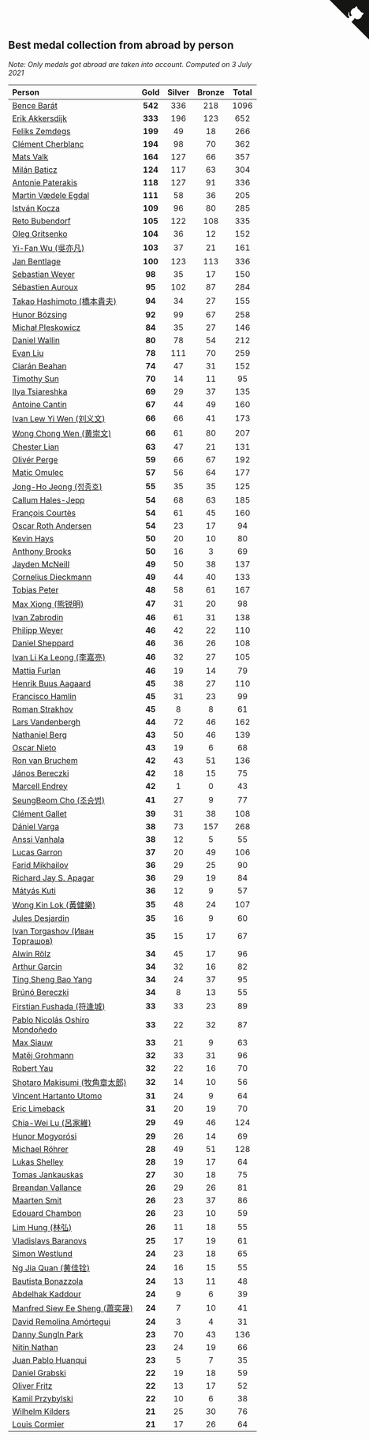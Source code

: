 ## Best medal collection from abroad by person

*Note: Only medals got abroad are taken into account.*
*Computed on  3 July 2021*

| Person | Gold | Silver | Bronze | Total |
| :--- | :--: | :--: | :--: | :--: |
| [Bence Barát](https://www.worldcubeassociation.org/persons/2008BARA01) | **542** | 336 | 218 | 1096 |
| [Erik Akkersdijk](https://www.worldcubeassociation.org/persons/2005AKKE01) | **333** | 196 | 123 | 652 |
| [Feliks Zemdegs](https://www.worldcubeassociation.org/persons/2009ZEMD01) | **199** | 49 | 18 | 266 |
| [Clément Cherblanc](https://www.worldcubeassociation.org/persons/2014CHER05) | **194** | 98 | 70 | 362 |
| [Mats Valk](https://www.worldcubeassociation.org/persons/2007VALK01) | **164** | 127 | 66 | 357 |
| [Milán Baticz](https://www.worldcubeassociation.org/persons/2005BATI01) | **124** | 117 | 63 | 304 |
| [Antonie Paterakis](https://www.worldcubeassociation.org/persons/2012PATE01) | **118** | 127 | 91 | 336 |
| [Martin Vædele Egdal](https://www.worldcubeassociation.org/persons/2013EGDA02) | **111** | 58 | 36 | 205 |
| [István Kocza](https://www.worldcubeassociation.org/persons/2005KOCZ01) | **109** | 96 | 80 | 285 |
| [Reto Bubendorf](https://www.worldcubeassociation.org/persons/2012BUBE01) | **105** | 122 | 108 | 335 |
| [Oleg Gritsenko](https://www.worldcubeassociation.org/persons/2011GRIT01) | **104** | 36 | 12 | 152 |
| [Yi-Fan Wu (吳亦凡)](https://www.worldcubeassociation.org/persons/2010WUIF01) | **103** | 37 | 21 | 161 |
| [Jan Bentlage](https://www.worldcubeassociation.org/persons/2010BENT01) | **100** | 123 | 113 | 336 |
| [Sebastian Weyer](https://www.worldcubeassociation.org/persons/2010WEYE02) | **98** | 35 | 17 | 150 |
| [Sébastien Auroux](https://www.worldcubeassociation.org/persons/2008AURO01) | **95** | 102 | 87 | 284 |
| [Takao Hashimoto (橋本貴夫)](https://www.worldcubeassociation.org/persons/2007HASH01) | **94** | 34 | 27 | 155 |
| [Hunor Bózsing](https://www.worldcubeassociation.org/persons/2009BOZS01) | **92** | 99 | 67 | 258 |
| [Michał Pleskowicz](https://www.worldcubeassociation.org/persons/2009PLES01) | **84** | 35 | 27 | 146 |
| [Daniel Wallin](https://www.worldcubeassociation.org/persons/2013WALL03) | **80** | 78 | 54 | 212 |
| [Evan Liu](https://www.worldcubeassociation.org/persons/2009LIUE01) | **78** | 111 | 70 | 259 |
| [Ciarán Beahan](https://www.worldcubeassociation.org/persons/2012BEAH01) | **74** | 47 | 31 | 152 |
| [Timothy Sun](https://www.worldcubeassociation.org/persons/2007SUNT01) | **70** | 14 | 11 | 95 |
| [Ilya Tsiareshka](https://www.worldcubeassociation.org/persons/2012TERE01) | **69** | 29 | 37 | 135 |
| [Antoine Cantin](https://www.worldcubeassociation.org/persons/2010CANT02) | **67** | 44 | 49 | 160 |
| [Ivan Lew Yi Wen (刘义文)](https://www.worldcubeassociation.org/persons/2012WENI01) | **66** | 66 | 41 | 173 |
| [Wong Chong Wen (黄崇文)](https://www.worldcubeassociation.org/persons/2014WENW01) | **66** | 61 | 80 | 207 |
| [Chester Lian](https://www.worldcubeassociation.org/persons/2009LIAN03) | **63** | 47 | 21 | 131 |
| [Olivér Perge](https://www.worldcubeassociation.org/persons/2007PERG01) | **59** | 66 | 67 | 192 |
| [Matic Omulec](https://www.worldcubeassociation.org/persons/2010OMUL02) | **57** | 56 | 64 | 177 |
| [Jong-Ho Jeong (정종호)](https://www.worldcubeassociation.org/persons/2008JONG03) | **55** | 35 | 35 | 125 |
| [Callum Hales-Jepp](https://www.worldcubeassociation.org/persons/2012HALE01) | **54** | 68 | 63 | 185 |
| [François Courtès](https://www.worldcubeassociation.org/persons/2008COUR01) | **54** | 61 | 45 | 160 |
| [Oscar Roth Andersen](https://www.worldcubeassociation.org/persons/2008ANDE02) | **54** | 23 | 17 | 94 |
| [Kevin Hays](https://www.worldcubeassociation.org/persons/2009HAYS01) | **50** | 20 | 10 | 80 |
| [Anthony Brooks](https://www.worldcubeassociation.org/persons/2008SEAR01) | **50** | 16 | 3 | 69 |
| [Jayden McNeill](https://www.worldcubeassociation.org/persons/2012MCNE01) | **49** | 50 | 38 | 137 |
| [Cornelius Dieckmann](https://www.worldcubeassociation.org/persons/2009DIEC01) | **49** | 44 | 40 | 133 |
| [Tobias Peter](https://www.worldcubeassociation.org/persons/2014PETE03) | **48** | 58 | 61 | 167 |
| [Max Xiong (熊锐明)](https://www.worldcubeassociation.org/persons/2015XION03) | **47** | 31 | 20 | 98 |
| [Ivan Zabrodin](https://www.worldcubeassociation.org/persons/2012ZABR01) | **46** | 61 | 31 | 138 |
| [Philipp Weyer](https://www.worldcubeassociation.org/persons/2010WEYE01) | **46** | 42 | 22 | 110 |
| [Daniel Sheppard](https://www.worldcubeassociation.org/persons/2009SHEP01) | **46** | 36 | 26 | 108 |
| [Ivan Li Ka Leong (李嘉亮)](https://www.worldcubeassociation.org/persons/2015LEON02) | **46** | 32 | 27 | 105 |
| [Mattia Furlan](https://www.worldcubeassociation.org/persons/2013FURL01) | **46** | 19 | 14 | 79 |
| [Henrik Buus Aagaard](https://www.worldcubeassociation.org/persons/2006BUUS01) | **45** | 38 | 27 | 110 |
| [Francisco Hamlin](https://www.worldcubeassociation.org/persons/2012HAML01) | **45** | 31 | 23 | 99 |
| [Roman Strakhov](https://www.worldcubeassociation.org/persons/2012STRA02) | **45** | 8 | 8 | 61 |
| [Lars Vandenbergh](https://www.worldcubeassociation.org/persons/2003VAND01) | **44** | 72 | 46 | 162 |
| [Nathaniel Berg](https://www.worldcubeassociation.org/persons/2012BERG04) | **43** | 50 | 46 | 139 |
| [Oscar Nieto](https://www.worldcubeassociation.org/persons/2014NIET03) | **43** | 19 | 6 | 68 |
| [Ron van Bruchem](https://www.worldcubeassociation.org/persons/2003BRUC01) | **42** | 43 | 51 | 136 |
| [János Bereczki](https://www.worldcubeassociation.org/persons/2018BERE01) | **42** | 18 | 15 | 75 |
| [Marcell Endrey](https://www.worldcubeassociation.org/persons/2007ENDR01) | **42** | 1 | 0 | 43 |
| [SeungBeom Cho (조승범)](https://www.worldcubeassociation.org/persons/2012CHOS01) | **41** | 27 | 9 | 77 |
| [Clément Gallet](https://www.worldcubeassociation.org/persons/2004GALL02) | **39** | 31 | 38 | 108 |
| [Dániel Varga](https://www.worldcubeassociation.org/persons/2008VARG01) | **38** | 73 | 157 | 268 |
| [Anssi Vanhala](https://www.worldcubeassociation.org/persons/2005VANH01) | **38** | 12 | 5 | 55 |
| [Lucas Garron](https://www.worldcubeassociation.org/persons/2006GARR01) | **37** | 20 | 49 | 106 |
| [Farid Mikhailov](https://www.worldcubeassociation.org/persons/2015MIKH04) | **36** | 29 | 25 | 90 |
| [Richard Jay S. Apagar](https://www.worldcubeassociation.org/persons/2010APAG01) | **36** | 29 | 19 | 84 |
| [Mátyás Kuti](https://www.worldcubeassociation.org/persons/2006KUTI01) | **36** | 12 | 9 | 57 |
| [Wong Kin Lok (黃健樂)](https://www.worldcubeassociation.org/persons/2014LOKW01) | **35** | 48 | 24 | 107 |
| [Jules Desjardin](https://www.worldcubeassociation.org/persons/2010DESJ01) | **35** | 16 | 9 | 60 |
| [Ivan Torgashov (Иван Торгашов)](https://www.worldcubeassociation.org/persons/2011TORG01) | **35** | 15 | 17 | 67 |
| [Alwin Rölz](https://www.worldcubeassociation.org/persons/2016ROLZ01) | **34** | 45 | 17 | 96 |
| [Arthur Garcin](https://www.worldcubeassociation.org/persons/2014GARC27) | **34** | 32 | 16 | 82 |
| [Ting Sheng Bao Yang](https://www.worldcubeassociation.org/persons/2008BAOY01) | **34** | 24 | 37 | 95 |
| [Brúnó Bereczki](https://www.worldcubeassociation.org/persons/2008BERE01) | **34** | 8 | 13 | 55 |
| [Firstian Fushada (符逢城)](https://www.worldcubeassociation.org/persons/2015FUSH01) | **33** | 33 | 23 | 89 |
| [Pablo Nicolás Oshiro Mondoñedo](https://www.worldcubeassociation.org/persons/2010MOND01) | **33** | 22 | 32 | 87 |
| [Max Siauw](https://www.worldcubeassociation.org/persons/2017SIAU02) | **33** | 21 | 9 | 63 |
| [Matěj Grohmann](https://www.worldcubeassociation.org/persons/2015GROH02) | **32** | 33 | 31 | 96 |
| [Robert Yau](https://www.worldcubeassociation.org/persons/2009YAUR01) | **32** | 22 | 16 | 70 |
| [Shotaro Makisumi (牧角章太郎)](https://www.worldcubeassociation.org/persons/2003MAKI01) | **32** | 14 | 10 | 56 |
| [Vincent Hartanto Utomo](https://www.worldcubeassociation.org/persons/2010UTOM01) | **31** | 24 | 9 | 64 |
| [Eric Limeback](https://www.worldcubeassociation.org/persons/2007LIME01) | **31** | 20 | 19 | 70 |
| [Chia-Wei Lu (呂家維)](https://www.worldcubeassociation.org/persons/2007LUCH01) | **29** | 49 | 46 | 124 |
| [Hunor Mogyorósi](https://www.worldcubeassociation.org/persons/2015MOGY01) | **29** | 26 | 14 | 69 |
| [Michael Röhrer](https://www.worldcubeassociation.org/persons/2009ROHR01) | **28** | 49 | 51 | 128 |
| [Lukas Shelley](https://www.worldcubeassociation.org/persons/2016SHEL03) | **28** | 19 | 17 | 64 |
| [Tomas Jankauskas](https://www.worldcubeassociation.org/persons/2013JANK02) | **27** | 30 | 18 | 75 |
| [Breandan Vallance](https://www.worldcubeassociation.org/persons/2007VALL01) | **26** | 29 | 26 | 81 |
| [Maarten Smit](https://www.worldcubeassociation.org/persons/2008SMIT04) | **26** | 23 | 37 | 86 |
| [Edouard Chambon](https://www.worldcubeassociation.org/persons/2004CHAM01) | **26** | 23 | 10 | 59 |
| [Lim Hung (林弘)](https://www.worldcubeassociation.org/persons/2016HUNG08) | **26** | 11 | 18 | 55 |
| [Vladislavs Baranovs](https://www.worldcubeassociation.org/persons/2012BARA03) | **25** | 17 | 19 | 61 |
| [Simon Westlund](https://www.worldcubeassociation.org/persons/2008WEST02) | **24** | 23 | 18 | 65 |
| [Ng Jia Quan (黄佳铨)](https://www.worldcubeassociation.org/persons/2015QUAN03) | **24** | 16 | 15 | 55 |
| [Bautista Bonazzola](https://www.worldcubeassociation.org/persons/2014BONA02) | **24** | 13 | 11 | 48 |
| [Abdelhak Kaddour](https://www.worldcubeassociation.org/persons/2010KADD01) | **24** | 9 | 6 | 39 |
| [Manfred Siew Ee Sheng (蕭奕晟)](https://www.worldcubeassociation.org/persons/2009SIEW03) | **24** | 7 | 10 | 41 |
| [David Remolina Amórtegui](https://www.worldcubeassociation.org/persons/2011AMOR01) | **24** | 3 | 4 | 31 |
| [Danny SungIn Park](https://www.worldcubeassociation.org/persons/2015PARK13) | **23** | 70 | 43 | 136 |
| [Nitin Nathan](https://www.worldcubeassociation.org/persons/2015NATH02) | **23** | 24 | 19 | 66 |
| [Juan Pablo Huanqui](https://www.worldcubeassociation.org/persons/2013HUAN30) | **23** | 5 | 7 | 35 |
| [Daniel Grabski](https://www.worldcubeassociation.org/persons/2010GRAB01) | **22** | 19 | 18 | 59 |
| [Oliver Fritz](https://www.worldcubeassociation.org/persons/2014FRIT02) | **22** | 13 | 17 | 52 |
| [Kamil Przybylski](https://www.worldcubeassociation.org/persons/2016PRZY01) | **22** | 10 | 6 | 38 |
| [Wilhelm Kilders](https://www.worldcubeassociation.org/persons/2010KILD02) | **21** | 25 | 30 | 76 |
| [Louis Cormier](https://www.worldcubeassociation.org/persons/2010CORM02) | **21** | 17 | 26 | 64 |


<a href="https://github.com/jonatanklosko/wca_statistics" class="github-corner" aria-label="View source on Github"><svg width="80" height="80" viewBox="0 0 250 250" style="fill:#151513; color:#fff; position: absolute; top: 0; border: 0; right: 0;" aria-hidden="true"><path d="M0,0 L115,115 L130,115 L142,142 L250,250 L250,0 Z"></path><path d="M128.3,109.0 C113.8,99.7 119.0,89.6 119.0,89.6 C122.0,82.7 120.5,78.6 120.5,78.6 C119.2,72.0 123.4,76.3 123.4,76.3 C127.3,80.9 125.5,87.3 125.5,87.3 C122.9,97.6 130.6,101.9 134.4,103.2" fill="currentColor" style="transform-origin: 130px 106px;" class="octo-arm"></path><path d="M115.0,115.0 C114.9,115.1 118.7,116.5 119.8,115.4 L133.7,101.6 C136.9,99.2 139.9,98.4 142.2,98.6 C133.8,88.0 127.5,74.4 143.8,58.0 C148.5,53.4 154.0,51.2 159.7,51.0 C160.3,49.4 163.2,43.6 171.4,40.1 C171.4,40.1 176.1,42.5 178.8,56.2 C183.1,58.6 187.2,61.8 190.9,65.4 C194.5,69.0 197.7,73.2 200.1,77.6 C213.8,80.2 216.3,84.9 216.3,84.9 C212.7,93.1 206.9,96.0 205.4,96.6 C205.1,102.4 203.0,107.8 198.3,112.5 C181.9,128.9 168.3,122.5 157.7,114.1 C157.9,116.9 156.7,120.9 152.7,124.9 L141.0,136.5 C139.8,137.7 141.6,141.9 141.8,141.8 Z" fill="currentColor" class="octo-body"></path></svg></a><style>.github-corner:hover .octo-arm{animation:octocat-wave 560ms ease-in-out}@keyframes octocat-wave{0%,100%{transform:rotate(0)}20%,60%{transform:rotate(-25deg)}40%,80%{transform:rotate(10deg)}}@media (max-width:500px){.github-corner:hover .octo-arm{animation:none}.github-corner .octo-arm{animation:octocat-wave 560ms ease-in-out}}</style>
